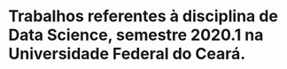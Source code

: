 # Trabalhos referentes à disciplina de Data Science, semestre 2020.1 na Universidade Federal do Ceará.
